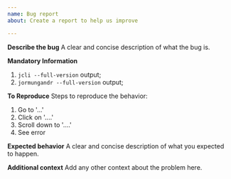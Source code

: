 ```yaml
---
name: Bug report
about: Create a report to help us improve

---
```


**Describe the bug**
A clear and concise description of what the bug is.

**Mandatory Information**
1. `jcli --full-version` output;
2. `jormungandr --full-version` output;

**To Reproduce**
Steps to reproduce the behavior:
1. Go to '...'
2. Click on '....'
3. Scroll down to '....'
4. See error

**Expected behavior**
A clear and concise description of what you expected to happen.

**Additional context**
Add any other context about the problem here.
